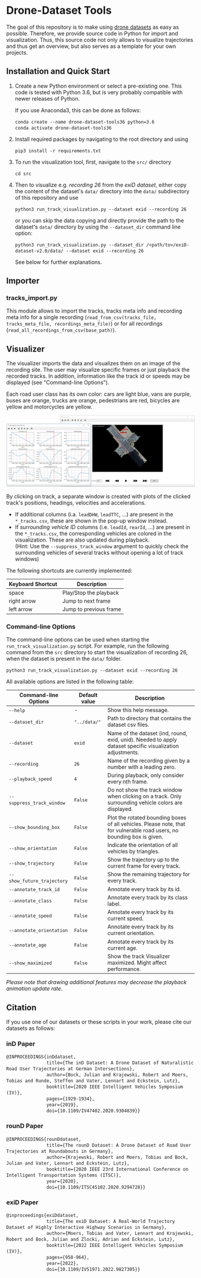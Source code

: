 # Drone-Dataset Tools

The goal of this repository is to make using [drone datasets](https://www.drone-dataset.com/) as easy as possible. 
Therefore, we provide source code in Python for import and visualization. 
Thus, this source code not only allows to visualize trajectories and thus get an overview, but also serves as a template for your own projects.

## Installation and Quick Start

1. Create a new Python environment or select a pre-existing one. 
   This code is tested with Python 3.6, but is very probably compatible with newer releases of Python.

   If you use Anaconda3, this can be done as follows:
   ```shell 
   conda create --name drone-dataset-tools36 python=3.6
   conda activate drone-dataset-tools36
   ```

2. Install required packages by navigating to the root directory and using
    ```shell 
    pip3 install -r requirements.txt
    ```
3. To run the visualization tool, first, navigate to the `src/` directory
   ```shell
   cd src
   ```
4. Then to visualize e.g. *recording 26* from the *exiD dataset*, either copy the content of the dataset's `data/` directory into the `data/` subdirectory of this repository and use
   ```shell
   python3 run_track_visualization.py --dataset exid --recording 26
   ```
   or you can skip the data copying and directly provide the path to the dataset's `data/` directory by using the `--dataset_dir` command line option:
   ```shell
   python3 run_track_visualization.py --dataset_dir /<path/to>/exiD-dataset-v2.0/data/ --dataset exid --recording 26
   ```
   See below for further explanations.

## Importer
### tracks_import.py
This module allows to import the tracks, tracks meta info and recording meta info for a single recording 
(`read_from_csv(tracks_file, tracks_meta_file, recordings_meta_file)`)
or for all recordings (`read_all_recordings_from_csv(base_path)`).


## Visualizer
The visualizer imports the data and visualizes them on an image of the recording site.
The user may visualize specific frames or just playback the recorded tracks. In addition, information like the track id or speeds may be displayed (see "Command-line Options").

Each road user class has its own color: cars are light blue, vans are purple, buses are orange, trucks are orange, pedestrians are red, 
bicycles are yellow and motorcycles are yellow.

!["Screenshot of track visualization"](doc/screenshot_track_visualization.png "Screenshot of track visualization")

By clicking on track, a separate window is created with plots of the clicked track's positions, headings, velocities and accelerations.
* If additional columns (i.a. `leadDHW`, `leadTTC`, ...) are present in the `*_tracks.csv`, these are shown in the pop-up window instead.
* If *surrounding vehicle ID* columns (i.e. `leadId`, `rearId`, ...) are present in the `*_tracks.csv`, the corresponding vehicles are colored in the visualization. These are also updated during playback.<br />
(Hint: Use the `--suppress_track_window` argument to quickly check the surrounding vehicles of several tracks without opening a lot of track windows)

The following shortcuts are currently implemented:

| Keyboard Shortcut | Description |
| ---           | --- |
| space         | Play/Stop the playback |
| right arrow   | Jump to next frame |
| left arrow    | Jump to previous frame |

### Command-line Options
The command-line options can be used when starting the `run_track_visualization.py` script. 
For example, run the following command from 
the `src` directory to start the visualization of recording 26, when the dataset is present in the `data/` folder.
```shell
python3 run_track_visualization.py --dataset exid --recording 26 
```

All available options are listed in the following table:

| Command-line Options      | Default value   | Description |
| ---                       | ---             | --- |
| `--help`                    | -               | Show this help message. |
| `--dataset_dir`             | `"../data/"`      | Path to directory that contains the dataset csv files. |
| `--dataset`                 | `exid` | Name of the dataset (ind, round, exid, unid). Needed to apply dataset specific visualization adjustments. |
| `--recording`               | `26`            | Name of the recording given by a number with a leading zero. | 
| `--playback_speed`          | `4`               | During playback, only consider every nth frame. | 
| `--suppress_track_window`   | `False`           | Do not show the track window when clicking on a track. Only surrounding vehicle colors are displayed. | 
| `--show_bounding_box`       | `False`           | Plot the rotated bounding boxes of all vehicles.  Please note, that for vulnerable road users, no bounding box is given. |  
| `--show_orientation`        | `False`           | Indicate the orientation of all vehicles by triangles. | 
| `--show_trajectory`         | `False`           | Show the trajectory up to the current frame for every track. | 
| `--show_future_trajectory`  | `False`           | Show the remaining trajectory for every track. | 
| `--annotate_track_id`       | `False`           | Annotate every track by its id. | 
| `--annotate_class`          | `False`           | Annotate every track by its class label. | 
| `--annotate_speed`          | `False`           | Annotate every track by its current speed. | 
| `--annotate_orientation`    | `False`           | Annotate every track by its current orientation. | 
| `--annotate_age`            | `False`           | Annotate every track by its current age. | 
| `--show_maximized`          | `False`           | Show the track Visualizer maximized. Might affect performance. | 

*Please note that drawing additional features may decrease the playback animation update rate.*

## Citation

If you use one of our datasets or these scripts in your work, please cite our datasets as follows:
### inD Paper
```
@INPROCEEDINGS{inDdataset,
               title={The inD Dataset: A Drone Dataset of Naturalistic Road User Trajectories at German Intersections},
               author={Bock, Julian and Krajewski, Robert and Moers, Tobias and Runde, Steffen and Vater, Lennart and Eckstein, Lutz},
               booktitle={2020 IEEE Intelligent Vehicles Symposium (IV)},
               pages={1929-1934},
               year={2019},
               doi={10.1109/IV47402.2020.9304839}}
```
### rounD Paper
```           
@INPROCEEDINGS{rounDdataset,
               title={The rounD Dataset: A Drone Dataset of Road User Trajectories at Roundabouts in Germany},
               author={Krajewski, Robert and Moers, Tobias and Bock, Julian and Vater, Lennart and Eckstein, Lutz},
               booktitle={2020 IEEE 23rd International Conference on Intelligent Transportation Systems (ITSC)},
               year={2020},
               doi={10.1109/ITSC45102.2020.9294728}}
```

### exiD Paper
```
@inproceedings{exiDdataset,
               title={The exiD Dataset: A Real-World Trajectory Dataset of Highly Interactive Highway Scenarios in Germany},
               author={Moers, Tobias and Vater, Lennart and Krajewski, Robert and Bock, Julian and Zlocki, Adrian and Eckstein, Lutz},
               booktitle={2022 IEEE Intelligent Vehicles Symposium (IV)},
               pages={958-964},
               year={2022},
               doi={10.1109/IV51971.2022.9827305}}
```
